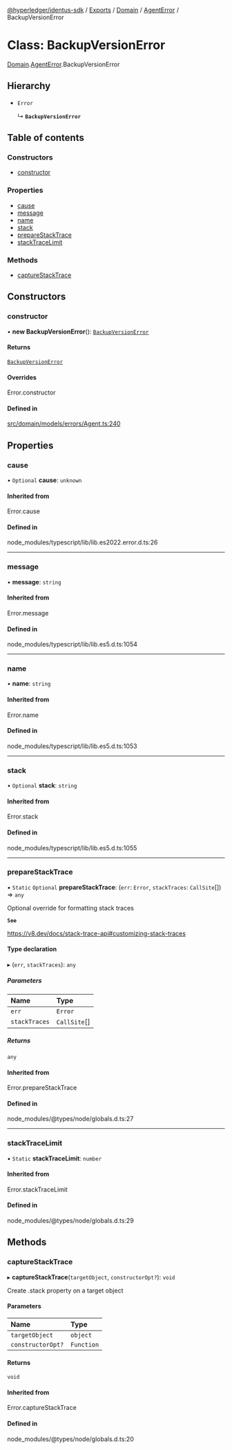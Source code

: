 [@hyperledger/identus-sdk](../README.md) / [Exports](../modules.md) / [Domain](../modules/Domain.md) / [AgentError](../modules/Domain.AgentError.md) / BackupVersionError

# Class: BackupVersionError

[Domain](../modules/Domain.md).[AgentError](../modules/Domain.AgentError.md).BackupVersionError

## Hierarchy

- `Error`

  ↳ **`BackupVersionError`**

## Table of contents

### Constructors

- [constructor](Domain.AgentError.BackupVersionError.md#constructor)

### Properties

- [cause](Domain.AgentError.BackupVersionError.md#cause)
- [message](Domain.AgentError.BackupVersionError.md#message)
- [name](Domain.AgentError.BackupVersionError.md#name)
- [stack](Domain.AgentError.BackupVersionError.md#stack)
- [prepareStackTrace](Domain.AgentError.BackupVersionError.md#preparestacktrace)
- [stackTraceLimit](Domain.AgentError.BackupVersionError.md#stacktracelimit)

### Methods

- [captureStackTrace](Domain.AgentError.BackupVersionError.md#capturestacktrace)

## Constructors

### constructor

• **new BackupVersionError**(): [`BackupVersionError`](Domain.AgentError.BackupVersionError.md)

#### Returns

[`BackupVersionError`](Domain.AgentError.BackupVersionError.md)

#### Overrides

Error.constructor

#### Defined in

[src/domain/models/errors/Agent.ts:240](https://github.com/hyperledger-identus/sdk-ts/blob/966e04ee4b9d4ba9d1e404c4d3d062abcf854530/src/domain/models/errors/Agent.ts#L240)

## Properties

### cause

• `Optional` **cause**: `unknown`

#### Inherited from

Error.cause

#### Defined in

node_modules/typescript/lib/lib.es2022.error.d.ts:26

___

### message

• **message**: `string`

#### Inherited from

Error.message

#### Defined in

node_modules/typescript/lib/lib.es5.d.ts:1054

___

### name

• **name**: `string`

#### Inherited from

Error.name

#### Defined in

node_modules/typescript/lib/lib.es5.d.ts:1053

___

### stack

• `Optional` **stack**: `string`

#### Inherited from

Error.stack

#### Defined in

node_modules/typescript/lib/lib.es5.d.ts:1055

___

### prepareStackTrace

▪ `Static` `Optional` **prepareStackTrace**: (`err`: `Error`, `stackTraces`: `CallSite`[]) => `any`

Optional override for formatting stack traces

**`See`**

https://v8.dev/docs/stack-trace-api#customizing-stack-traces

#### Type declaration

▸ (`err`, `stackTraces`): `any`

##### Parameters

| Name | Type |
| :------ | :------ |
| `err` | `Error` |
| `stackTraces` | `CallSite`[] |

##### Returns

`any`

#### Inherited from

Error.prepareStackTrace

#### Defined in

node_modules/@types/node/globals.d.ts:27

___

### stackTraceLimit

▪ `Static` **stackTraceLimit**: `number`

#### Inherited from

Error.stackTraceLimit

#### Defined in

node_modules/@types/node/globals.d.ts:29

## Methods

### captureStackTrace

▸ **captureStackTrace**(`targetObject`, `constructorOpt?`): `void`

Create .stack property on a target object

#### Parameters

| Name | Type |
| :------ | :------ |
| `targetObject` | `object` |
| `constructorOpt?` | `Function` |

#### Returns

`void`

#### Inherited from

Error.captureStackTrace

#### Defined in

node_modules/@types/node/globals.d.ts:20
